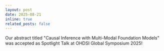 ```yaml
---
layout: post
date: 2025-08-21
inline: true
related_posts: false
---
```


Our abstract titled "Causal Inference with Multi-Modal Foundation Models" was accepted as Spotlight Talk at OHDSI Global Symposium 2025!
